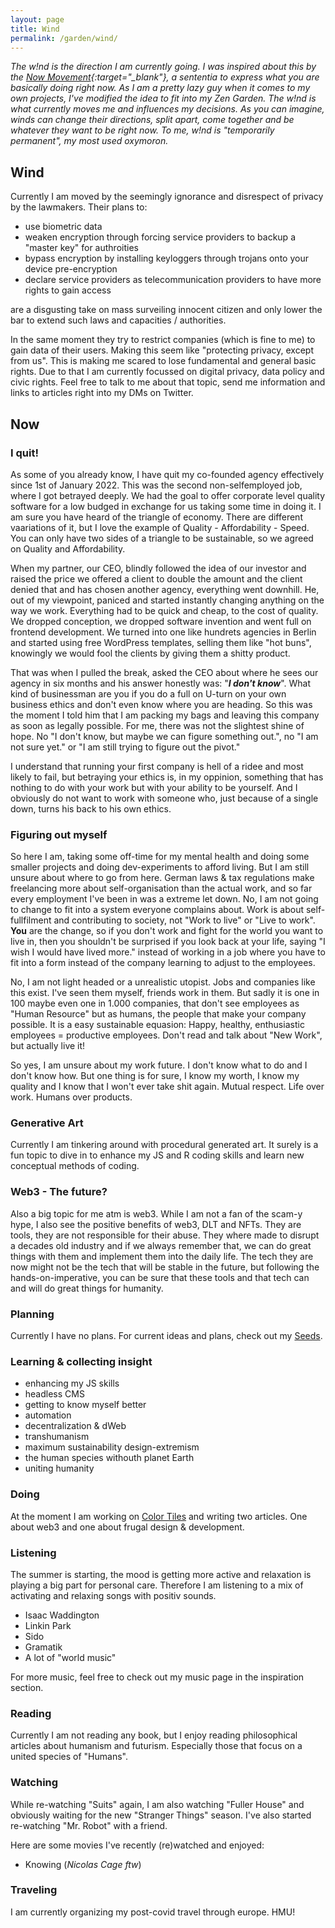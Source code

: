 ```yaml
---
layout: page
title: Wind
permalink: /garden/wind/
---
```


*The w!nd is the direction I am currently going. I was inspired about this by the [Now Movement](https://nownownow.com/about){:target="_blank"}, a sententia to express what you are basically doing right now. As I am a pretty lazy guy when it comes to my own projects, I've modified the idea to fit into my Zen Garden. The w!nd is what currently moves me and influences my decisions. As you can imagine, winds can change their directions, split apart, come together and be whatever they want to be right now. To me, w!nd is "temporarily permanent", my most used oxymoron.*

## Wind

Currently I am moved by the seemingly ignorance and disrespect of privacy by the lawmakers. Their plans to:
* use biometric data
* weaken encryption through forcing service providers to backup a "master key" for authroities
* bypass encryption by installing keyloggers through trojans onto your device pre-encryption
* declare service providers as telecommunication providers to have more rights to gain access

are a disgusting take on mass surveiling innocent citizen and only lower the bar to extend such laws and capacities / authorities.

In the same moment they try to restrict companies (which is fine to me) to gain data of their users. Making this seem like "protecting privacy, except from us". This is making me scared to lose fundamental and general basic rights. Due to that I am currently focussed on digital privacy, data policy and civic rights. Feel free to talk to me about that topic, send me information and links to articles right into my DMs on Twitter.

## Now
### I quit!
As some of you already know, I have quit my co-founded agency effectively since 1st of January 2022. This was the second non-selfemployed job, where I got betrayed deeply. We had the goal to offer corporate level quality software for a low budged in exchange for us taking some time in doing it. I am sure you have heard of the triangle of economy. There are different vaariations of it, but I love the example of Quality - Affordability - Speed. You can only have two sides of a triangle to be sustainable, so we agreed on Quality and Affordability.

When my partner, our CEO, blindly followed the idea of our investor and raised the price we offered a client to double the amount and the client denied that and has chosen another agency, everything went downhill. He, out of my viewpoint, paniced and started instantly changing anything on the way we work. Everything had to be quick and cheap, to the cost of quality. We dropped conception, we dropped software invention and went full on frontend development. We turned into one like hundrets agencies in Berlin and started using free WordPress templates, selling them like "hot buns", knowingly we would fool the clients by giving them a shitty product.

That was when I pulled the break, asked the CEO about where he sees our agency in six months and his answer honestly was: "***I don't know***". What kind of businessman are you if you do a full on U-turn on your own business ethics and don't even know where you are heading. So this was the moment I told him that I am packing my bags and leaving this company as soon as legally possible. For me, there was not the slightest shine of hope. No "I don't know, but maybe we can figure something out.", no "I am not sure yet." or "I am still trying to figure out the pivot."

I understand that running your first company is hell of a ridee and most likely to fail, but betraying your ethics is, in my oppinion, something that has nothing to do with your work but with your ability to be yourself. And I obviously do not want to work with someone who, just because of a single down, turns his back to his own ethics.

### Figuring out myself
So here I am, taking some off-time for my mental health and doing some smaller projects and doing dev-experiments to afford living. But I am still unsure about where to go from here. German laws & tax regulations make freelancing more about self-organisation than the actual work, and so far every employment I've been in was a extreme let down. No, I am not going to change to fit into a system everyone complains about. Work is about self-fullfilment and contributing to society, not "Work to live" or "Live to work". **You** are the change, so if you don't work and fight for the world you want to live in, then you shouldn't be surprised if you look back at your life, saying "I wish I would have lived more." instead of working in a job where you have to fit into a form instead of the company learning to adjust to the employees. 

No, I am not light headed or a unrealistic utopist. Jobs and companies like this exist. I've seen them myself, friends work in them. But sadly it is one in 100 maybe even one in 1.000 companies, that don't see employees as "Human Resource" but as humans, the people that make your company possible. It is a easy sustainable equasion: Happy, healthy, enthusiastic employees = productive employees. Don't read and talk about "New Work", but actually live it!

So yes, I am unsure about my work future. I don't know what to do and I don't know how. But one thing is for sure, I know my worth, I know my quality and I know that I won't ever take shit again. Mutual respect. Life over work. Humans over products.

### Generative Art
Currently I am tinkering around with procedural generated art. It surely is a fun topic to dive in to enhance my JS and R coding skills and learn new conceptual methods of coding.

### Web3 - The future?
Also a big topic for me atm is web3. While I am not a fan of the scam-y hype, I also see the positive benefits of web3, DLT and NFTs. They are tools, they are not responsible for their abuse. They where made to disrupt a decades old industry and if we always remember that, we can do great things with them and implement them into the daily life. The tech they are now might not be the tech that will be stable in the future, but following the hands-on-imperative, you can be sure that these tools and that tech can and will do great things for humanity.

### Planning

Currently I have no plans. For current ideas and plans, check out my [Seeds](/garden/seeds/).

### Learning & collecting insight

* enhancing my JS skills
* headless CMS
* getting to know myself better
* automation
* decentralization & dWeb
* transhumanism
* maximum sustainability design-extremism
* the human species withouth planet Earth
* uniting humanity

### Doing

At the moment I am working on [Color Tiles](/garden/plants/color-tiles/) and writing two articles. One about web3 and one about frugal design & development.

### Listening

The summer is starting, the mood is getting more active and relaxation is playing a big part for personal care. Therefore I am listening to a mix of activating and relaxing songs with positiv sounds.

* Isaac Waddington
* Linkin Park
* Sido
* Gramatik
* A lot of "world music"

For more music, feel free to check out my music page in the inspiration section.

### Reading

Currently I am not reading any book, but I enjoy reading philosophical articles about humanism and futurism. Especially those that focus on a united species of "Humans".

### Watching

While re-watching "Suits" again, I am also watching "Fuller House" and obviously waiting for the new "Stranger Things" season. I've also started re-watching "Mr. Robot" with a friend.

Here are some movies I've recently (re)watched and enjoyed:
* Knowing (*Nicolas Cage ftw*)

### Traveling

I am currently organizing my post-covid travel through europe. HMU!
